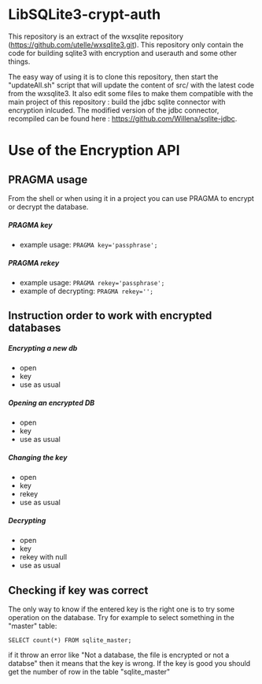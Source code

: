 LibSQLite3-crypt-auth
======

This repository is an extract of the wxsqlite repository (https://github.com/utelle/wxsqlite3.git).
This repository only contain the code for building sqlite3 with encryption and userauth and some other things.

The easy way of using it is to clone this repository, then start the "updateAll.sh" script that will update the content of src/ with the latest code from the wxsqlite3. It also edit some files to make them compatible with the main project of this repository : build the jdbc sqlite connector with encryption inlcuded. The modified version of the jdbc connector, recompiled can be found here : https://github.com/Willena/sqlite-jdbc.

Use of the Encryption API
=========================

PRAGMA usage
------------

From the shell or when using it in a project you can use PRAGMA to encrypt or decrypt the database. 
##### PRAGMA key
   - example usage: ```PRAGMA key='passphrase';```

##### PRAGMA rekey
   - example usage: ```PRAGMA rekey='passphrase';```
   - example of decrypting: ```PRAGMA rekey='';```

Instruction order to work with encrypted databases
--------------------------------------------------

##### Encrypting a new db

- open         
- key          
- use as usual

##### Opening an encrypted DB

- open          
- key           
- use as usual  

##### Changing the key

- open          
- key           
- rekey        
- use as usual  

##### Decrypting

- open             
- key              
- rekey with null   
- use as usual

Checking if key was correct
---------------------------

The only way to know if the entered key is the right one is to try some operation on the database. Try for example to select something in the "master" table:
```sqlite 
SELECT count(*) FROM sqlite_master;
```
if it throw an error like "Not a database, the file is encrypted or not a databse" then it means that the key is wrong. If the key is good you should get the number of row in the table "sqlite_master"

